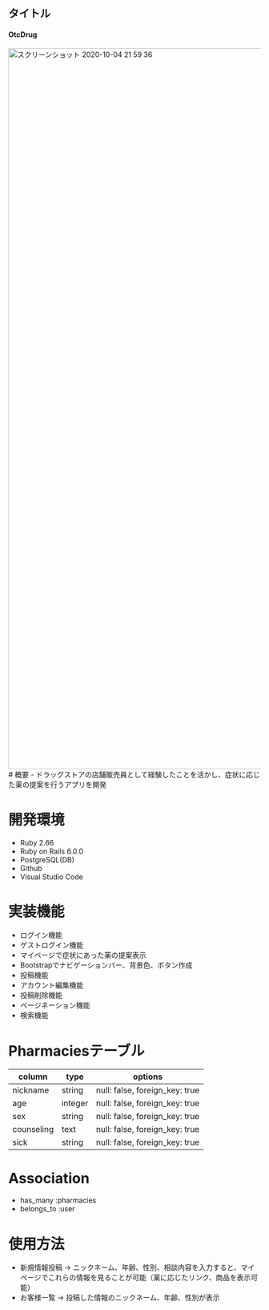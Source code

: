 
## タイトル
#### OtcDrug
<img width="1438" alt="スクリーンショット 2020-10-04 21 59 36" src="https://user-images.githubusercontent.com/66227302/95016347-69cb0400-068d-11eb-98d4-11dc2318d1fb.png">
# 概要
- ドラッグストアの店舗販売員として経験したことを活かし、症状に応じた薬の提案を行うアプリを開発

# 開発環境
- Ruby 2.66
- Ruby on Rails 6.0.0
- PostgreSQL(DB)
- Github
- Visual Studio Code

# 実装機能
- ログイン機能
- ゲストログイン機能
- マイページで症状にあった薬の提案表示
- Bootstrapでナビゲーションバー、背景色、ボタン作成
- 投稿機能
- アカウント編集機能
- 投稿削除機能
- ページネーション機能
- 検索機能
# Pharmaciesテーブル
| column     | type    | options                        | 
| ---------- | ------- | ------------------------------ | 
|  nickname  | string  | null: false, foreign_key: true | 
| age        | integer | null: false, foreign_key: true | 
| sex        | string  | null: false, foreign_key: true | 
| counseling | text    | null: false, foreign_key: true | 
| sick       | string  | null: false, foreign_key: true | 

# Association
- has_many :pharmacies
- belongs_to :user

# 使用方法
- 新規情報投稿 → ニックネーム、年齢、性別、相談内容を入力すると、マイページでこれらの情報を見ることが可能（薬に応じたリンク、商品を表示可能）
- お客様一覧 → 投稿した情報のニックネーム、年齢、性別が表示
